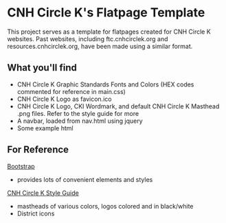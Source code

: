 # CNH Circle K's Flatpage Template
This project serves as a template for flatpages created for CNH Circle K websites. Past websites, including ftc.cnhcirclek.org and resources.cnhcirclek.org, have been made using a similar format.

## What you'll find
* CNH Circle K Graphic Standards Fonts and Colors (HEX codes commented for reference in main.css)
* CNH Circle K Logo as favicon.ico
* CNH Circle K Logo, CKI Wordmark, and default CNH Circle K Masthead .png files. Refer to the style guide for more
* A navbar, loaded from nav.html using jquery
* Some example html

## For Reference
[Bootstrap](https://getbootstrap.com/)
* provides lots of convenient elements and styles

[CNH Circle K Style Guide](https://company-70313.frontify.com/d/zDV4IaLwZ1nC/cnh-circle-k-style-guide)
* mastheads of various colors, logos colored and in black/white
* District icons
